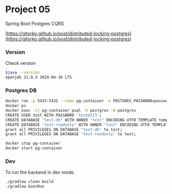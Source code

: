 # Project 05

Spring Boot Postgres CQRS

[https://gitorko.github.io/post/distributed-locking-postgres](https://gitorko.github.io/post/distributed-locking-postgres)

### Version

Check version

```bash
$java --version
openjdk 21.0.3 2024-04-16 LTS
```

### Postgres DB

```bash
docker run -p 5432:5432 --name pg-container -e POSTGRES_PASSWORD=password -d postgres:14
docker ps
docker exec -it pg-container psql -U postgres -W postgres
CREATE USER test WITH PASSWORD 'test@123';
CREATE DATABASE "test-db" WITH OWNER "test" ENCODING UTF8 TEMPLATE template0;
CREATE DATABASE "test-readonly" WITH OWNER "test" ENCODING UTF8 TEMPLATE template0;
grant all PRIVILEGES ON DATABASE "test-db" to test;
grant all PRIVILEGES ON DATABASE "test-readonly" to test;

docker stop pg-container
docker start pg-container
```

### Dev

To run the backend in dev mode.

```bash
./gradlew clean build
./gradlew bootRun
```

